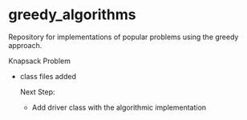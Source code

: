 # greedy_algorithms
Repository for implementations of popular problems using the greedy approach.


Knapsack Problem
- class files added

  Next Step:
    - Add driver class with the algorithmic implementation
